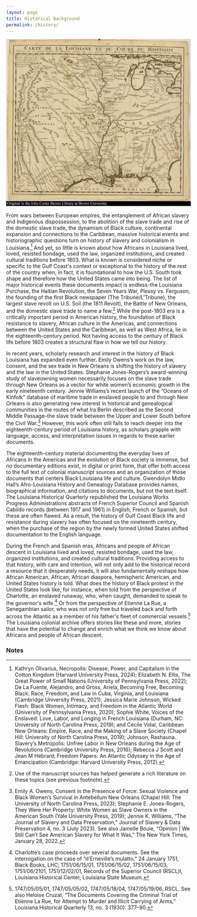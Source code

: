 ```yaml
---
layout: page
title: Historical Background
permalink: /history/
---
```


![Carte de la Louisiana, by Guillaume de Lisle, 1720, John Carter Brown Library (Public Domain)](/assets/figures/louisianedelislemap1720.jpg)

From wars between European empires, the entanglement of African slavery and Indigenous dispossession, to the abolition of the slave trade and rise of the domestic slave trade, the dynamism of Black culture, continental expansion and connections to the Caribbean, massive historical events and historiographic questions turn on history of slavery and colonialism in Louisiana.[^1] And yet, so little is known about how Africans in Louisiana lived, loved, resisted bondage, used the law, organized institutions, and created cultural traditions before 1803. What is known is considered niche or specific to the Gulf Coast's context or exceptional to the history of the rest of the country when, in fact, it is foundational to how the U.S. South took shape and therefore how the United States came into being. The list of major historical events these documents impact is endless-the Louisiana Purchase, the Haitian Revolution, the Seven Years War, Plessy vs. Ferguson, the founding of the first Black newspaper (The Tribune/L’Tribune), the largest slave revolt on U.S. Soil (the 1811 Revolt), the Battle of New Orleans, and the domestic slave trade to name a few.[^2] While the post-1803 era is a critically important period in American history, the foundation of Black resistance to slavery, African culture in the Americas, and connections between the United States and the Caribbean, as well as West Africa, lie in the eighteenth-century period. Not having access to the century of Black life before 1803 creates a structural flaw in how we tell our history.

In recent years, scholarly research and interest in the history of Black Louisiana has expanded even further. Emily Owens’s work on the law, consent, and the sex trade in New Orleans is shifting the history of slavery and the law in the United States. Stephanie Jones-Rogers’s award-winning study of slaveowning women necessarily focuses on the slave trade through New Orleans as a vector for white women’s economic growth in the early nineteenth century. Jennie Williams’s recent launch of the “Oceans of Kinfolk” database of maritime trade in enslaved people to and through New Orleans is also generating new interest in historical and genealogical communities in the routes of what Ira Berlin described as the Second Middle Passage–the slave trade between the Upper and Lower South before the Civil War.[^3] However, this work often still fails to reach deeper into the eighteenth-century period of Louisiana history, as scholars grapple with language, access, and interpretation issues in regards to these earlier documents.

The eighteenth-century material documenting the everyday lives of Africans in the Americas and the evolution of Black society is immense, but no documentary editions exist, in digital or print form, that offer both access to the full text of colonial manuscript sources and an organization of those documents that centers Black Louisiana life and culture. Gwendolyn Midlo Hall’s Afro-Louisiana History and Genealogy Database provides names, biographical information, and citations to documents, but not the text itself. The Louisiana Historical Quarterly republished the Louisiana Works Progress Administrations abstracts of French Superior Council and Spanish Cabildo records (between 1917 and 1961) in English, French or Spanish, but these are often flawed. As a result, the history of Gulf Coast Black life and resistance during slavery has often focused on the nineteenth century, when the purchase of the region by the newly formed United States shifted documentation to the English language.

During the French and Spanish eras, Africans and people of African descent in Louisiana lived and loved, resisted bondage, used the law, organized institutions, and created cultural traditions. Providing access to that history, with care and intention, will not only add to the historical record a resource that it desperately needs, it will also fundamentally reshape how African American, African, African diaspora, hemispheric American, and United States history is told. What does the history of Black protest in the United States look like, for instance, when told from the perspective of Charlotte, an enslaved runaway, who, when caught, demanded to speak to the governor's wife.[^4] Or from the perspective of Etienne La Rue, a Senegambian sailor, who was not only free but traveled back and forth across the Atlantic as a member of his father's fleet of commercial vessels.[^5] The Louisiana colonial archive offers stories like these and more, stories that have the potential to change and enrich what we think we know about Africans and people of African descent.

### Notes 

[^1]: Kathryn Olivarius, Necropolis: Disease, Power, and Capitalism in the Cotton Kingdom (Harvard University Press, 2024); Elizabeth N. Ellis, The Great Power of Small Nations (University of Pennsylvania Press, 2022); De La Fuente, Alejandro, and Gross, Ariela, Becoming Free, Becoming Black: Race, Freedom, and Law in Cuba, Virginia, and Louisiana (Cambridge University Press, 2021); Jessica Marie Johnson, Wicked Flesh: Black Women, Intimacy, and Freedom in the Atlantic World (University of Pennsylvania Press, 2020); Sophie White, Voices of the Enslaved: Love, Labor, and Longing in French Louisiana (Durham, NC: University of North Carolina Press, 2019); and Cécile Vidal, Caribbean New Orleans: Empire, Race, and the Making of a Slave Society (Chapel Hill: University of North Carolina Press, 2019); Johnson, Rashauna. Slavery’s Metropolis: Unfree Labor in New Orleans during the Age of Revolutions (Cambridge University Press, 2016); Rebecca J Scott and Jean M Hébrard, Freedom Papers: An Atlantic Odyssey in the Age of Emancipation (Cambridge: Harvard University Press, 2012).  
  
[^2]: Use of the manuscript sources has helped generate a rich literature on these topics (see previous footnote).  

[^3]: Emily A. Owens, Consent in the Presence of Force: Sexual Violence and Black Women’s Survival in Antebellum New Orleans (Chapel Hill: The University of North Carolina Press, 2023); Stephanie E. Jones-Rogers, They Were Her Property: White Women as Slave Owners in the American South (Yale University Press, 2019); Jennie K. Williams, “The Journal of Slavery and Data Preservation,” Journal of Slavery & Data Preservation 4, no. 3 (July 2023). See also Jamelle Bouie, “Opinion | We Still Can’t See American Slavery for What It Was,” The New York Times, January 28, 2022.  
  
[^4]: Charlotte’s case proceeds over several documents. See the interrogation on the case of “d’Erneville’s mulatto,” 24 January 1751, Black Books, LHC; 1751/06/15/01, 1751/06/15/02, 1751/06/15/03, 1751/06/2101, 1751/12/02/01, Records of the Superior Council (RSCL)l, Louisiana Historical Center, Louisiana State Museum.  
    
[^5]: 1747/05/05/01, 1747/05/05/02, 1747/05/18/04, 1747/05/19/06, RSCL. See also Heloise Cruzat, “The Documents Covering the Criminal Trial of Etienne La Rue, for Attempt to Murder and Illicit Carrying of Arms,” Louisiana Historical Quarterly 13, no. 3 (1930): 377–90.  

